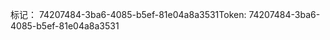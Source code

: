<span data-ttu-id="95d8e-101">标记： 74207484-3ba6-4085-b5ef-81e04a8a3531</span><span class="sxs-lookup"><span data-stu-id="95d8e-101">Token: 74207484-3ba6-4085-b5ef-81e04a8a3531</span></span>